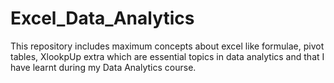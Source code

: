 # Excel_Data_Analytics
This repository includes maximum concepts about excel like formulae, pivot tables, XlookpUp extra which are essential topics in data analytics and that I have learnt during my Data Analytics course.
